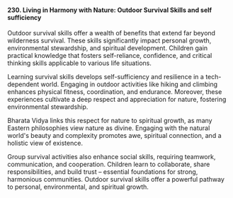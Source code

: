 
#### 230. **Living in Harmony with Nature: Outdoor Survival Skills and self sufficiency**

Outdoor survival skills offer a wealth of benefits that extend far beyond wilderness survival. These skills significantly impact personal growth, environmental stewardship, and spiritual development. Children gain practical knowledge that fosters self-reliance, confidence, and critical thinking skills applicable to various life situations.

Learning survival skills develops self-sufficiency and resilience in a tech-dependent world. Engaging in outdoor activities like hiking and climbing enhances physical fitness, coordination, and endurance. Moreover, these experiences cultivate a deep respect and appreciation for nature, fostering environmental stewardship.

Bharata Vidya links this respect for nature to spiritual growth, as many Eastern philosophies view nature as divine. Engaging with the natural world's beauty and complexity promotes awe, spiritual connection, and a holistic view of existence.

Group survival activities also enhance social skills, requiring teamwork, communication, and cooperation. Children learn to collaborate, share responsibilities, and build trust – essential foundations for strong, harmonious communities. Outdoor survival skills offer a powerful pathway to personal, environmental, and spiritual growth.